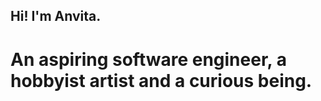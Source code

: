 ## Hi! I'm Anvita.

#  An aspiring software engineer, a hobbyist artist and a curious being.

<!--
**anvitakodru/anvitakodru** is a ✨ _special_ ✨ repository because its `README.md` (this file) appears on your GitHub profile.

Here are some ideas to get you started:

- 🔭 I've worked with Societe Generale as a software enginner intern and at Microsoft IDC as a project mentee.
- 🌱 I'm a final year student at the Indian Institute of Technology Guwahati, pursuing a BTech in Electronics and Electrical Engineering.
- 👯 I’m looking to collaborate on ...
- 🤔 I’m looking for help with ...
- 💬 Always up for conversations on the intersection of tech with humanity,  
- 📫 How to reach me: ...
- 😄 Pronouns: ...
- ⚡ Fun fact: ...
-->
